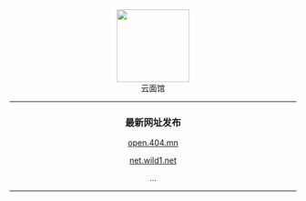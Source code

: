 <div align="center">
<div><img src="https://avatars.githubusercontent.com/u/108569970" style="width:128px;max-width:100%;"/></div>
<div>云面馆</div>

---

### 最新网址发布

<a href="http://open.404.mn">open.404.mn</a>

<a href="http://net.wild1.net">net.wild1.net</a>

...

---

</div>
